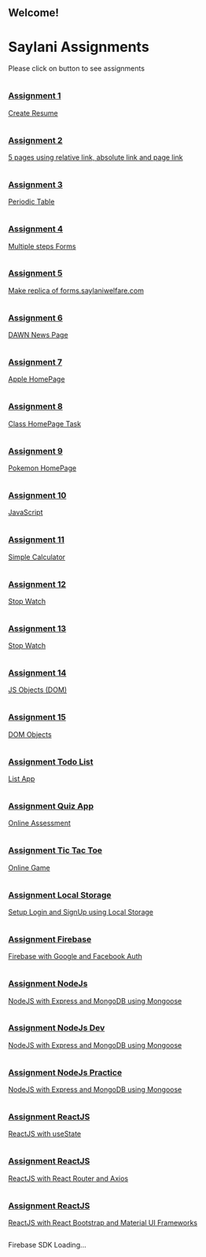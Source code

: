 <html>

<head>
  <meta charset="utf-8">
  <meta name="viewport" content="width=device-width, initial-scale=1">
  <title>Welcome to Firebase Hosting</title>

  <!-- update the version number as needed -->
  <script defer src="/__/firebase/8.2.6/firebase-app.js"></script>
  <!-- include only the Firebase features as you need -->
  <script defer src="/__/firebase/8.2.6/firebase-auth.js"></script>
  <script defer src="/__/firebase/8.2.6/firebase-database.js"></script>
  <script defer src="/__/firebase/8.2.6/firebase-firestore.js"></script>
  <script defer src="/__/firebase/8.2.6/firebase-functions.js"></script>
  <script defer src="/__/firebase/8.2.6/firebase-messaging.js"></script>
  <script defer src="/__/firebase/8.2.6/firebase-storage.js"></script>
  <script defer src="/__/firebase/8.2.6/firebase-analytics.js"></script>
  <script defer src="/__/firebase/8.2.6/firebase-remote-config.js"></script>
  <script defer src="/__/firebase/8.2.6/firebase-performance.js"></script>
  <!-- 
      initialize the SDK after all desired features are loaded, set useEmulator to false
      to avoid connecting the SDK to running emulators.
    -->

  <link rel="stylesheet" href="./public/assets/css/style.css" >

  <link rel="icon" href="https://img.icons8.com/windows/32/000000/node-js.png" type="image/gif" sizes="16x16">

  <script defer src="/__/firebase/init.js?useEmulator=true"></script>

  <style media="screen">

    .assignment {
      padding: 0;
      flex-direction: column;
      display: flex;
      justify-content: flex-end;
      background-size: cover !important;
      background-position: center !important;
      background-repeat: no-repeat !important;
    }

    .assignment-1 {
      background: url('./public/assets/images/assignment-1.png');

    }

    .assignment-2 {
      background: url('./public/assets/images/assignment-2.png');
    }

    .assignment-3 {
      background: url('./public/assets/images/assignment-3.png');
    }

    .assignment-4 {
      background: url('./public/assets/images/assignment-4.png');
    }

    .assignment-5 {
      background: url('./public/assets/images/assignment-5.png');
    }

    .assignment-6 {
      background: url('./public/assets/images/assignment-6.png');
    }

    .assignment-7 {
      background: url('./public/assets/images/assignment-7.png');
    }

    .assignment-8 {
      background: url('./public/assets/images/assignment-8.png');
    }

    .assignment-9 {
      background: url('./public/assets/images/assignment-9.png');
    }

    .assignment-10 {
      /* background: #ffa100; */
      background: url('./public/assets/images/assignment-10.png');
    }

    .assignment-11 {
      background: url('./public/assets/images/assignment-11.jpg');
    }

    .assignment-12 {
      background: url('./public/assets/images/assignment-12.jpg');
    }

    .assignment-13 {
      background: url('./public/assets/images/assignment-13.jpg');
    }

    .assignment-14 {
      background: url('./public/assets/images/assignment-14.jpg');
    }

    .assignment-15-objects {
      background: url('./assets/images/assignment-15-objects.jpg');
    }

    .assignment-16-todo {
      background: url('./public/assets/images/assignment-16-todo.jpg');
    }

    .assignment-17-quiz-app {
      background: url('./public/assets/images/assignment-17-quiz-app.jpg');
    }

    .assignment-18-tic-tac-toe {
      background: url('./public/assets/images/assignment-18-tic-tac-toe.jpg');
    }

    .assignment-19-localstorage {
      background: url('./public/assets/images/assignment-19-localstorage.jpg');
    }

    .assignment-20-firebase {
      background: url("./assets/images/assignment-20-firebase.png");
    }

    .assignment-21-nodejs {
      background: url("./assets/images/assignment-21-nodejs.png");
    }

    .assignment-21-nodejs-dev {
      background: url("./assets/images/assignment-21-nodejs-dev.png");
    }

    .assignment-21-nodejs-prac {
      background: url("./assets/images/assignment-21-nodejs-prac.png");
    }

    .assignment-22-reactjs-usestate {
      background: url("./assets/images/assignment-22-reactjs-usestate.png");
    }

    .assignment-23-reactjs-routing {
      background: url("./assets/images/assignment-23-reactjs-routing.png");
    }

    .assignment-24-reactjs-bt-mui-frameworks {
      background: url("./assets/images/assignment-24-reactjs-bt-mui-frameworks.png");
    }

  </style>
</head>

<body>
  <div id="message">
    <h2>Welcome!</h2>
    <h1>Saylani Assignments</h1>
    <p>Please click on button to see assignments</p>
    <div class="buttons">
      <a class="button-links main assignment assignment-1" target="_blank" href="./public/assignment-1/index.html">
        <div>
          <h3>Assignment 1</h3>
          <p>Create Resume</p>
        </div>
      </a>
      <a class="button-links main assignment assignment-2" target="_blank" href="./public/assignment-2/index.html">
        <div>
          <h3>Assignment 2</h3>
          <p>5 pages using relative link, absolute link and page link</p>
        </div>
      </a>
      <a class="button-links main assignment assignment-3" target="_blank" href="./public/assignment-3/index.html">
        <div>
          <h3>Assignment 3</h3>
          <p>Periodic Table</p>
        </div>
      </a>
      <a class="button-links main assignment assignment-4" target="_blank" href="./public/assignment-4/index.html">
        <div>
          <h3>Assignment 4</h3>
          <p>Multiple steps Forms</p>
        </div>
      </a>
      <a class="button-links main assignment assignment-5" target="_blank" href="./public/assignment-5/index.html">
        <div>
          <h3>Assignment 5</h3>
          <p>Make replica of forms.saylaniwelfare.com</p>
        </div>
      </a>
      <a class="button-links main assignment assignment-6" target="_blank" href="./public/assignment-6/index.html">
        <div>
          <h3>Assignment 6</h3>
          <p>DAWN News Page</p>
        </div>
      </a>
      <a class="button-links main assignment assignment-7" target="_blank" href="./public/assignment-7/index.html">
        <div>
          <h3>Assignment 7</h3>
          <p>Apple HomePage</p>
        </div>
      </a>
      <a class="button-links main assignment assignment-8" target="_blank" href="./public/assignment-8/index.html">
        <div>
          <h3>Assignment 8</h3>
          <p>Class HomePage Task</p>
        </div>
      </a>
      <a class="button-links main assignment assignment-9" target="_blank" href="./public/assignment-9/index.html">
        <div>
          <h3>Assignment 9</h3>
          <p>Pokemon HomePage</p>
        </div>
      </a>
      <a class="button-links main assignment assignment-10" target="_blank" href="./assignment-10/index.html">
        <div>
          <h3>Assignment 10</h3>
          <p>JavaScript</p>
        </div>
      </a>
      <a class="button-links main assignment assignment-11" target="_blank" href="./assignment-11/index.html">
        <div>
          <h3>Assignment 11</h3>
          <p>Simple Calculator</p>
        </div>
      </a>
	   <a class="button-links main assignment assignment-12" target="_blank" href="./assignment-12/index.html">
        <div>
          <h3>Assignment 12</h3>
          <p>Stop Watch</p>
        </div>
      </a>
      <a class="button-links main assignment assignment-13" target="_blank" href="./assignment-13/index.html">
        <div>
          <h3>Assignment 13</h3>
          <p>Stop Watch</p>
        </div>
      </a>
	    <a class="button-links main assignment assignment-14" target="_blank" href="./assignment-14/index.html">
        <div>
          <h3>Assignment 14</h3>
          <p>JS Objects (DOM)</p>
        </div>
      </a>
      <a class="button-links main assignment assignment-15-objects" target="_blank" href="./assignment-15-objects/index.html">
        <div>
          <h3>Assignment 15</h3>
          <p>DOM Objects</p>
        </div>
      </a>
      <a class="button-links main assignment assignment-16-todo" target="_blank" href="./assignment-16-todo/index.html">
        <div>
          <h3>Assignment Todo List</h3>
          <p>List App</p>
        </div>
      </a>
      <a class="button-links main assignment assignment-17-quiz-app" target="_blank" href="./assignment-17-quiz-app/index.html">
        <div>
          <h3>Assignment Quiz App</h3>
          <p>Online Assessment</p>
        </div>
      </a>
      <a class="button-links main assignment assignment-18-tic-tac-toe" target="_blank" href="./assignment-18-tic-tac-toe/index.html">
        <div>
          <h3>Assignment Tic Tac Toe</h3>
          <p>Online Game</p>
        </div>
      </a>
      <a class="button-links main assignment assignment-19-localstorage" target="_blank" href="./assignment-19-localstorage/index.html">
        <div>
          <h3>Assignment Local Storage</h3>
          <p>Setup Login and SignUp using Local Storage</p>
        </div>
      </a>
      <a class="button-links main assignment assignment-20-firebase" target="_blank" href="./assignment-20-firebase/index.html">
        <div>
          <h3>Assignment Firebase</h3>
          <p>Firebase with Google and Facebook Auth</p>
        </div>
      </a>
      <a class="button-links main assignment assignment-21-nodejs" target="_blank" href="./assignment-21-nodejs/index.html">
        <div>
          <h3>Assignment NodeJs</h3>
          <p>NodeJS with Express and MongoDB using Mongoose</p>
        </div>
      </a>
      <a class="button-links main assignment assignment-21-nodejs-dev" target="_blank" href="./assignment-21-nodejs-dev/index.html">
        <div>
          <h3>Assignment NodeJs Dev</h3>
          <p>NodeJS with Express and MongoDB using Mongoose</p>
        </div>
      </a>
      <a class="button-links main assignment assignment-21-nodejs-prac" target="_blank" href="./assignment-21-nodejs-prac/index.html">
        <div>
          <h3>Assignment NodeJs Practice</h3>
          <p>NodeJS with Express and MongoDB using Mongoose</p>
        </div>
      </a>
      <a class="button-links main assignment assignment-22-reactjs" target="_blank" href="./assignment-22-reactjs/build/index.html">
        <div>
          <h3>Assignment ReactJS</h3>
          <p>ReactJS with useState</p>
        </div>
      </a>
      <a class="button-links main assignment assignment-23-reactjs-routing" target="_blank" href="./assignment-23-reactjs-routing/build/index.html">
        <div>
          <h3>Assignment ReactJS</h3>
          <p>ReactJS with React Router and Axios</p>
        </div>
      </a>
      <a class="button-links main assignment assignment-24-reactjs-bt-mui-frameworks" target="_blank" href="./assignment-24-reactjs-bt-mui-frameworks/build/index.html">
        <div>
          <h3>Assignment ReactJS</h3>
          <p>ReactJS with React Bootstrap and Material UI Frameworks</p>
        </div>
      </a>
    </div>
  </div>
  <p id="load">Firebase SDK Loading&hellip;</p>

  <script>
    document.addEventListener('DOMContentLoaded', function () {
      const loadEl = document.querySelector('#load');
      // // 🔥🔥🔥🔥🔥🔥🔥🔥🔥🔥🔥🔥🔥🔥🔥🔥🔥🔥🔥🔥🔥🔥🔥🔥🔥🔥🔥🔥🔥🔥🔥
      // // The Firebase SDK is initialized and available here!
      //
      // firebase.auth().onAuthStateChanged(user => { });
      // firebase.database().ref('/path/to/ref').on('value', snapshot => { });
      // firebase.firestore().doc('/foo/bar').get().then(() => { });
      // firebase.functions().httpsCallable('yourFunction')().then(() => { });
      // firebase.messaging().requestPermission().then(() => { });
      // firebase.storage().ref('/path/to/ref').getDownloadURL().then(() => { });
      // firebase.analytics(); // call to activate
      // firebase.analytics().logEvent('tutorial_completed');
      // firebase.performance(); // call to activate
      //
      // // 🔥🔥🔥🔥🔥🔥🔥🔥🔥🔥🔥🔥🔥🔥🔥🔥🔥🔥🔥🔥🔥🔥🔥🔥🔥🔥🔥🔥🔥🔥🔥

      try {
        let app = firebase.app();
        let features = [
          'auth',
          'database',
          'firestore',
          'functions',
          'messaging',
          'storage',
          'analytics',
          'remoteConfig',
          'performance',
        ].filter(feature => typeof app[feature] === 'function');
        loadEl.textContent = `Firebase SDK loaded with ${features.join(', ')}`;
      } catch (e) {
        console.error(e);
        loadEl.textContent = 'Error loading the Firebase SDK, check the console.';
      }
    });

  </script>

  <!-- FB SDK -->
  <script>
      window.fbAsyncInit = function () {
          FB.init({
              appId: '2578159549146982',
              cookie: true,
              xfbml: true,
              version: 'v11.0'
          });

          FB.AppEvents.logPageView();

      };

      (function (d, s, id) {
          var js, fjs = d.getElementsByTagName(s)[0];
          if (d.getElementById(id)) {
              return;
          }
          js = d.createElement(s);
          js.id = id;
          js.src = "https://connect.facebook.net/en_US/sdk.js";
          fjs.parentNode.insertBefore(js, fjs);
      }(document, 'script', 'facebook-jssdk'));
  </script>

  <script src="./public/assets/app.js"></script>
</body>

